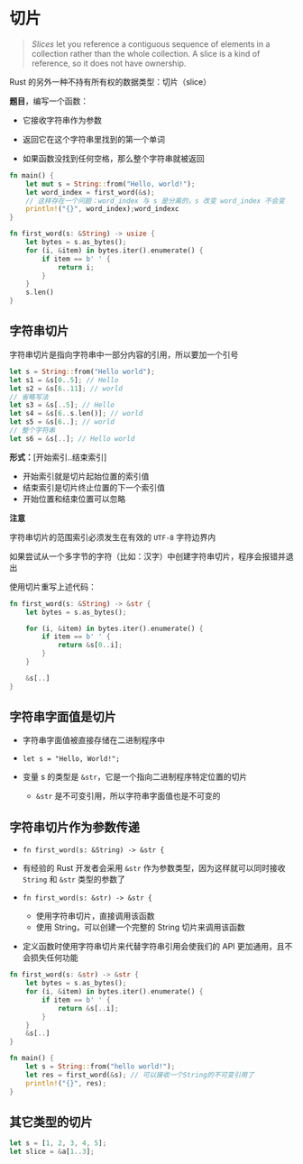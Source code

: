 # 切片

> *Slices* let you reference a contiguous sequence of elements in a collection rather than the whole collection. A slice is a kind of reference, so it does not have ownership.

Rust 的另外一种不持有所有权的数据类型：切片（slice）

**题目**，编写一个函数：

- 它接收字符串作为参数

- 返回它在这个字符串里找到的第一个单词

- 如果函数没找到任何空格，那么整个字符串就被返回

```rust
fn main() {
    let mut s = String::from("Hello, world!");
    let word_index = first_word(&s);
    // 这样存在一个问题：word_index 与 s 是分离的，s 改变 word_index 不会变
    println!("{}", word_index);word_indexc
}

fn first_word(s: &String) -> usize {
    let bytes = s.as_bytes();
    for (i, &item) in bytes.iter().enumerate() {
        if item == b' ' { 
            return i;
        }
    }
    s.len()
}
```

## 字符串切片

字符串切片是指向字符串中一部分内容的引用，所以要加一个引号

```rust
let s = String::from("Hello world");
let s1 = &s[0..5]; // Hello
let s2 = &s[6..11]; // world
// 省略写法
let s3 = &s[..5]; // Hello
let s4 = &s[6..s.len()]; // world
let s5 = &s[6..]; // world
// 整个字符串
let s6 = &s[..]; // Hello world
```

**形式：**[开始索引..结束索引]

- 开始索引就是切片起始位置的索引值
- 结束索引是切片终止位置的下一个索引值
- 开始位置和结束位置可以忽略

**注意**

字符串切片的范围索引必须发生在有效的 `UTF-8` 字符边界内

如果尝试从一个多字节的字符（比如：汉字）中创建字符串切片，程序会报错并退出

使用切片重写上述代码：

```rust
fn first_word(s: &String) -> &str {
    let bytes = s.as_bytes();

    for (i, &item) in bytes.iter().enumerate() {
        if item == b' ' {
            return &s[0..i];
        }
    }

    &s[..]
}
```

## 字符串字面值是切片

- 字符串字面值被直接存储在二进制程序中

- `let s = "Hello, World!";`

- 变量 s 的类型是 `&str`，它是一个指向二进制程序特定位置的切片
    - `&str` 是不可变引用，所以字符串字面值也是不可变的

## 字符串切片作为参数传递

- `fn first_word(s: &String) -> &str {`

- 有经验的 Rust 开发者会采用 `&str` 作为参数类型，因为这样就可以同时接收 `String` 和 `&str` 类型的参数了
- `fn first_word(s: &str) -> &str {`
    - 使用字符串切片，直接调用该函数
    - 使用 String，可以创建一个完整的 String 切片来调用该函数

- 定义函数时使用字符串切片来代替字符串引用会使我们的 API 更加通用，且不会损失任何功能

```rust
fn first_word(s: &str) -> &str {
    let bytes = s.as_bytes();
    for (i, &item) in bytes.iter().enumerate() {
        if item == b' ' {
            return &s[..i];
        }
    }
    &s[..]
}

fn main() {
    let s = String::from("hello world!");
    let res = first_word(&s); // 可以接收一个String的不可变引用了
    println!("{}", res);
}
```

## 其它类型的切片

```rust
let s = [1, 2, 3, 4, 5];
let slice = &a[1..3];
```